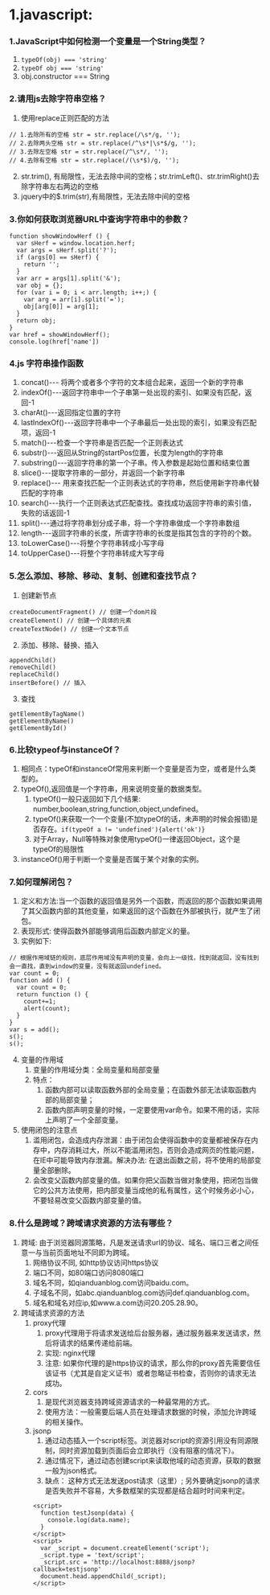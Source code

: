 # 1.javascript:
### 1.JavaScript中如何检测一个变量是一个String类型？
1. `typeOf(obj) === 'string'`
2. `typeOf obj === 'string'`
3. obj.constructor === String

### 2.请用js去除字符串空格？
1. 使用replace正则匹配的方法
```
// 1.去除所有的空格 str = str.replace(/\s*/g, '');
// 2.去除两头空格 str = str.replace(/^\s*|\s*$/g, '');
// 3.去除左空格 str = str.replace(/^\s*/, '');
// 4.去除有空格 str = str.replace(/(\s*$)/g, '');
```
2. str.trim(), 有局限性，无法去除中间的空格；str.trimLeft()、str.trimRight()去除字符串左右两边的空格
3. jquery中的$.trim(str),有局限性，无法去除中间的空格

### 3.你如何获取浏览器URL中查询字符串中的参数？
```
function showWindowHerf () {
  var sHerf = window.location.herf;
  var args = sHerf.split('?');
  if (args[0] == sHerf) {
    return '';
  }
  var arr = args[1].split('&');
  var obj = {};
  for (var i = 0; i < arr.length; i++;) {
    var arg = arr[i].split('=');
    obj[arg[0]] = arg[1];
  }
  return obj;
}
var href = showWindowHerf();
console.log(href['name'])
```

### 4.js 字符串操作函数
1. concat()--- 将两个或者多个字符的文本组合起来，返回一个新的字符串
2. indexOf()---返回字符串中一个子串第一处出现的索引、如果没有匹配，返回-1
3. charAt()---返回指定位置的字符
4. lastIndexOf()---返回字符串中一个子串最后一处出现的索引，如果没有匹配项，返回-1
5. match()---检查一个字符串是否匹配一个正则表达式
6. substr()---返回从String的startPos位置，长度为length的字符串
7. substring()---返回字符串的第一个子串。传入参数是起始位置和结束位置
8. slice()---提取字符串的一部分，并返回一个新字符串
9. replace()--- 用来查找匹配一个正则表达式的字符串，然后使用新字符串代替匹配的字符串
10. search()---执行一个正则表达式匹配查找。查找成功返回字符串的索引值，失败的话返回-1
11. split()---通过将字符串划分成子串，将一个字符串做成一个字符串数组
12. length---返回字符串的长度，所谓字符串的长度是指其包含的字符的个数。
13. toLowerCase()---将整个字符串转成小写字母
14. toUpperCase()---将整个字符串转成大写字母

### 5.怎么添加、移除、移动、复制、创建和查找节点？
1. 创建新节点
  ```
  createDocumentFragment() // 创建一个dom片段
  createElement() // 创建一个具体的元素
  createTextNode() // 创建一个文本节点
  ```
2. 添加、移除、替换、插入
  ```
  appendChild()
  removeChild()
  replaceChild()
  insertBefore() // 插入
  ```
3. 查找
  ```
  getElementByTagName()
  getElementByName()
  getElementById()
  ```

### 6.比较typeof与instanceOf？
1. 相同点：typeOf和instanceOf常用来判断一个变量是否为空，或者是什么类型的。
2. typeOf(),返回值是一个字符串，用来说明变量的数据类型。
    1. typeOf()一般只返回如下几个结果: number,boolean,string,function,object,undefined。
    2. typeOf()来获取一个一个变量(不加typeOf的话，未声明的时候会报错)是否存在。`if(typeOf a != 'undefined'){alert('ok')}`
    3. 对于Array，Null等特殊对象使用typeOf()一律返回Object，这个是typeOf的局限性
3. instanceOf()用于判断一个变量是否属于某个对象的实例。

### 7.如何理解闭包？
1. 定义和方法:当一个函数的返回值是另外一个函数，而返回的那个函数如果调用了其父函数内部的其他变量，如果返回的这个函数在外部被执行，就产生了闭包。
2. 表现形式: 使得函数外部能够调用后函数内部定义的量。
3. 实例如下: 
```
// 根据作用域链的规则，底层作用域没有声明的变量，会向上一级找，找到就返回，没有找到会一直找，直到window的变量，没有就返回undefined。
var count = 0;
function add () {
  var count = 0;
  return function () {
    count+=1;
    alert(count);
  }
}
var s = add();
s();
s();
```
4. 变量的作用域
    1. 变量的作用域分类：全局变量和局部变量
    2. 特点：
        1. 函数内部可以读取函数外部的全局变量；在函数外部无法读取函数内部的局部变量；
        2. 函数内部声明变量的时候，一定要使用var命令。如果不用的话，实际上声明了一个全部变量。
5. 使用闭包的注意点
    1. 滥用闭包，会造成内存泄漏：由于闭包会使得函数中的变量都被保存在内存中，内存消耗过大，所以不能滥用闭包，否则会造成网页的性能问题，在IE中可能导致内存泄漏。解决办法: 在退出函数之前，将不使用的局部变量全部删除。
    2. 会改变父函数内部变量的值。如果你把父函数当做对象使用，把闭包当做它的公共方法使用，把内部变量当成他的私有属性，这个时候务必小心，不要轻易改变父函数内部变量的值。

### 8.什么是跨域？跨域请求资源的方法有哪些？
1. 跨域: 由于浏览器同源策略，凡是发送请求url的协议、域名、端口三者之间任意一与当前页面地址不同即为跨域。
    1. 网络协议不同, 如http协议访问https协议
    2. 端口不同，如80端口访问8080端口
    3. 域名不同，如qianduanblog.com访问baidu.com。
    4. 子域名不同，如abc.qianduanblog.com访问def.qianduanblog.com。
    5. 域名和域名对应ip,如www.a.com访问20.205.28.90。
2. 跨域请求资源的方法
    1. proxy代理
        1. proxy代理用于将请求发送给后台服务器，通过服务器来发送请求，然后将请求的结果传递给前端。
        2. 实现: nginx代理
        3. 注意: 如果你代理的是https协议的请求，那么你的proxy首先需要信任该证书（尤其是自定义证书）或者忽略证书检查，否则你的请求无法成功。
    2. cors
        1. 是现代浏览器支持跨域资源请求的一种最常用的方式。
        2. 使用方法：一般需要后端人员在处理请求数据的时候，添加允许跨域的相关操作。
    3. jsonp
        1. 通过动态插入一个script标签。浏览器对script的资源引用没有同源限制，同时资源加载到页面后会立即执行（没有阻塞的情况下）。
        2. 通过情况下，通过动态创建script来读取他域的动态资源，获取的数据一般为json格式。
        3. 缺点： 这种方式无法发送post请求（这里）; 另外要确定jsonp的请求是否失败并不容易，大多数框架的实现都是结合超时时间来判定。
        ```
        <script>
          function testJsonp(data) {
            console.log(data.name);
          }
        </script>
        <script>
          var _script = document.createElement('script');
          _script.type = 'text/script';
          _script.src = 'http://localhost:8888/jsonp?callback=testjsonp'
          document.head.appendChild(_script);
        </script>
        ```

